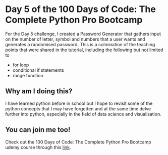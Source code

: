 <h1>Day 5 of the 100 Days of Code: The Complete Python Pro Bootcamp</h1>
<p>For the Day 5 challenge, I created a Password Generator that gathers input on the number of letter, symbol and numbers that a user wants and generates a randomised password. This is a culmination of the teaching points that were shared in the tutorial, including the following but not limited to</p>
<ul>
  <li>for loop</li>
  <li>conditional if statements</li>
  <li>range function</li>
</ul>

<h2>Why am I doing this?</h2>
<p>I have learned python before in school but I hope to revisit some of the python concepts that I may have forgotten and at the same time delve further into python, especially in the field of data science and visualisation.</p>

<h2>You can join me too!</h2>
<p> Check out the 100 Days of Code: The Complete Python Pro Bootcamp udemy course through this <a href="https://www.udemy.com/course/100-days-of-code/">link</a>.</p>
